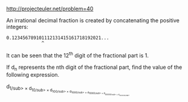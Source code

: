http://projecteuler.net/problem=40

An irrational decimal fraction is created by concatenating the positive integers:

    0.123456789101112131415161718192021...
                 ^

It can be seen that the 12<sup>th</sup> digit of the fractional part is 1.

If d<sub>n</sub> represents the nth digit of the fractional part, find the value of the following expression.

d<sub>1/sub> ×
d<sub>10/sub> ×
d<sub>100/sub> ×
d<sub>1000/sub> ×
d<sub>10000/sub> ×
d<sub>100000/sub> ×
d<sub>1000000/sub>
